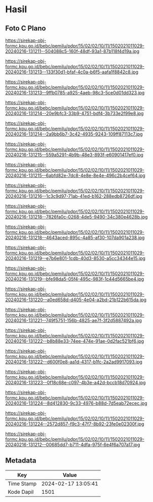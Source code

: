 # Hasil

## Foto C Plano

https://sirekap-obj-formc.kpu.go.id/bebc/pemilu/pdpr/15/02/02/10/11/1502021011029-20240216-131211--504088c5-160f-48df-93a1-87b118f4d19a.jpg

https://sirekap-obj-formc.kpu.go.id/bebc/pemilu/pdpr/15/02/02/10/11/1502021011029-20240216-131213--133f30d1-bfaf-4c0a-b6f5-aafa1f8842c8.jpg

https://sirekap-obj-formc.kpu.go.id/bebc/pemilu/pdpr/15/02/02/10/11/1502021011029-20240216-131213--9ffb0785-a925-4aeb-98c3-5ce0d01dd323.jpg

https://sirekap-obj-formc.kpu.go.id/bebc/pemilu/pdpr/15/02/02/10/11/1502021011029-20240216-131214--20e9bfc3-33b9-4751-bdf4-3b733e2f99e8.jpg

https://sirekap-obj-formc.kpu.go.id/bebc/pemilu/pdpr/15/02/02/10/11/1502021011029-20240216-131214--2a9bb6b7-3c42-4935-9243-109ff87113c7.jpg

https://sirekap-obj-formc.kpu.go.id/bebc/pemilu/pdpr/15/02/02/10/11/1502021011029-20240216-131215--559a5291-4b9b-48e3-893f-e60901417ef0.jpg

https://sirekap-obj-formc.kpu.go.id/bebc/pemilu/pdpr/15/02/02/10/11/1502021011029-20240216-131215--6abfd82e-7dc8-4e8e-8e4e-496c2b4cef64.jpg

https://sirekap-obj-formc.kpu.go.id/bebc/pemilu/pdpr/15/02/02/10/11/1502021011029-20240216-131216--1c3c9d97-71ab-41ed-b162-288edb8726df.jpg

https://sirekap-obj-formc.kpu.go.id/bebc/pemilu/pdpr/15/02/02/10/11/1502021011029-20240216-131218--7826fa0c-0268-4de5-9490-34c380e4628b.jpg

https://sirekap-obj-formc.kpu.go.id/bebc/pemilu/pdpr/15/02/02/10/11/1502021011029-20240216-131218--4643aced-895c-4a85-af30-107da901a238.jpg

https://sirekap-obj-formc.kpu.go.id/bebc/pemilu/pdpr/15/02/02/10/11/1502021011029-20240216-131219--e7b6e801-1cdb-40d3-8530-a5cc34344e15.jpg

https://sirekap-obj-formc.kpu.go.id/bebc/pemilu/pdpr/15/02/02/10/11/1502021011029-20240216-131219--bfe98da5-05f4-495c-983f-1c44d5665be4.jpg

https://sirekap-obj-formc.kpu.go.id/bebc/pemilu/pdpr/15/02/02/10/11/1502021011029-20240216-131220--a0ed658d-d405-4e04-a2bd-21b122b615da.jpg

https://sirekap-obj-formc.kpu.go.id/bebc/pemilu/pdpr/15/02/02/10/11/1502021011029-20240216-131221--749f5751-156b-4825-ae7f-3f2d5887492a.jpg

https://sirekap-obj-formc.kpu.go.id/bebc/pemilu/pdpr/15/02/02/10/11/1502021011029-20240216-131222--b8b88e33-74ee-474e-91ae-0d2fac521bf6.jpg

https://sirekap-obj-formc.kpu.go.id/bebc/pemilu/pdpr/15/02/02/10/11/1502021011029-20240216-131222--d600f0e8-aa1d-4317-b1fc-2a2ad9917093.jpg

https://sirekap-obj-formc.kpu.go.id/bebc/pemilu/pdpr/15/02/02/10/11/1502021011029-20240216-131223--0f18c68e-c097-4b3e-a42d-bccb18d70924.jpg

https://sirekap-obj-formc.kpu.go.id/bebc/pemilu/pdpr/15/02/02/10/11/1502021011029-20240216-131224--8d412830-9c33-4976-b88d-7d5eab72ecec.jpg

https://sirekap-obj-formc.kpu.go.id/bebc/pemilu/pdpr/15/02/02/10/11/1502021011029-20240216-131224--2572d857-f9c3-47f7-8b92-23fe0e02300f.jpg

https://sirekap-obj-formc.kpu.go.id/bebc/pemilu/pdpr/15/02/02/10/11/1502021011029-20240216-131212--00685dd7-b711-4dfa-975f-6e4f6a707a17.jpg


## Metadata

| Key        | Value               |
| ---------- | ------------------- |
| Time Stamp | 2024-02-17 13:05:41 |
| Kode Dapil | 1501                |



